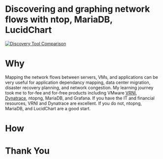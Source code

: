 # Discovering and graphing network flows with ntop, MariaDB, LucidChart

[![Discovery Tool Comparison](http://img.youtube.com/vi/rQYM_lNA2Ak/0.jpg)](http://www.youtube.com/watch?v=rQYM_lNA2Ak)

# Why
Mapping the network flows between servers, VMs, and applications can be very useful for application dependancy mapping, data center migration, disaster recovery planning, and network congestion. My learning journey took me to for-fee and for-free products including VMware [VRNI](https://www.vmware.com/products/vrealize-network-insight.html), [Dynatrace](https://www.dynatrace.com/), ntopng, MariaDB, and Grafana. If you have the IT and financial resources, VRNI and Dynatrace are excellent. If you do not, ntopng, MariaDB, and LucidChart are a good start.

# How

# Thank You
